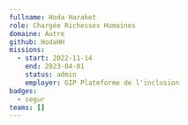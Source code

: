 ```yaml
---
fullname: Hoda Haraket
role: Chargée Richesses Humaines
domaine: Autre
github: HodaHH
missions:
  - start: 2022-11-14
    end: 2023-04-01
    status: admin
    employer: GIP Plateforme de l'inclusion
badges:
  - segur
teams: []
---
```

